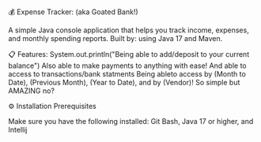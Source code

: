 💰 Expense Tracker: (aka Goated Bank!)

A simple Java console application that helps you track income, expenses, and monthly spending reports.
Built by: using Java 17 and Maven.

📋 Features:
System.out.println("Being able to add/deposit to your current balance")
Also able to make payments to anything with ease!
And able to access to transactions/bank statments
Being ableto access by (Month to Date), (Previous Month), (Year to Date), and by (Vendor)!
So simple but AMAZING no?

⚙️ Installation
Prerequisites

Make sure you have the following installed:
Git Bash, Java 17 or higher, and Intellij
